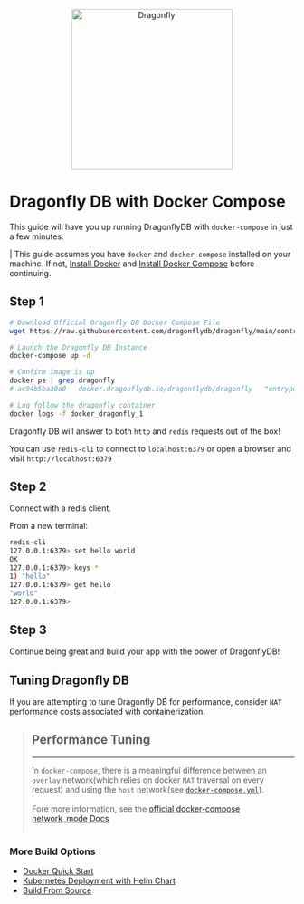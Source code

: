 <p align="center">
  <a href="https://dragonflydb.io">
    <img src="https://raw.githubusercontent.com/dragonflydb/dragonfly/main/.github/images/logo-full.svg"
      width="284" border="0" alt="Dragonfly">
  </a>
</p>



# Dragonfly DB with Docker Compose

This guide will have you up running DragonflyDB with `docker-compose` in just a few minutes.

| This guide assumes you have `docker` and `docker-compose` installed on your machine. If not, [Install Docker](https://docs.docker.com/get-docker/) and [Install Docker Compose](https://docs.docker.com/compose/install/) before continuing.

## Step 1

```bash
# Download Official Dragonfly DB Docker Compose File
wget https://raw.githubusercontent.com/dragonflydb/dragonfly/main/contrib/docker/docker-compose.yml

# Launch the Dragonfly DB Instance
docker-compose up -d

# Confirm image is up
docker ps | grep dragonfly
# ac94b5ba30a0   docker.dragonflydb.io/dragonflydb/dragonfly   "entrypoint.sh drago…"   45 seconds ago   Up 31 seconds         0.0.0.0:6379->6379/tcp, :::6379->6379/tcp   docker_dragonfly_1

# Log follow the dragonfly container
docker logs -f docker_dragonfly_1
```

Dragonfly DB will answer to both `http` and `redis` requests out of the box!

You can use `redis-cli` to connect to `localhost:6379` or open a browser and visit `http://localhost:6379`

## Step 2

Connect with a redis client.

From a new terminal:

```bash
redis-cli
127.0.0.1:6379> set hello world
OK
127.0.0.1:6379> keys *
1) "hello"
127.0.0.1:6379> get hello
"world"
127.0.0.1:6379> 
```

## Step 3

Continue being great and build your app with the power of DragonflyDB!  

## Tuning Dragonfly DB
If you are attempting to tune Dragonfly DB for performance, consider `NAT` performance costs associated with containerization.  
> ## Performance Tuning
> ---
> In `docker-compose`, there is a meaningful difference between an `overlay` network(which relies on docker `NAT` traversal on every request) and using the `host` network(see [`docker-compose.yml`](https://github.com/dragonflydb/dragonfly/blob/main/contrib/docker/docker-compose.yml)).  
> &nbsp;  
> Fore more information, see the [official docker-compose network_mode Docs](https://docs.docker.com/compose/compose-file/compose-file-v3/#network_mode)  
> &nbsp;  

### More Build Options
- [Docker Quick Start](/docs/quick-start/)
- [Kubernetes Deployment with Helm Chart](/contrib/charts/dragonfly/)
- [Build From Source](/docs/build-from-source.md)
